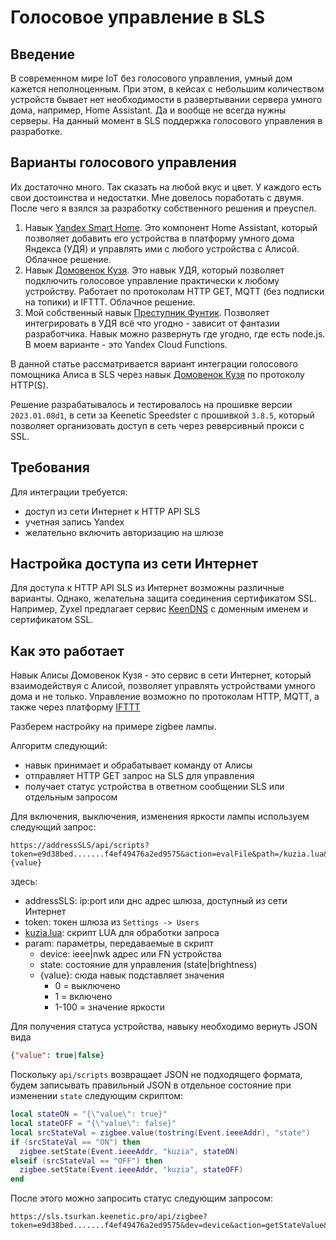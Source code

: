 # Голосовое управление в SLS

## Введение

В современном мире IoT без голосового управления, умный дом кажется неполноценным. При этом, в кейсах с небольшим количеством устройств бывает нет необходимости в развертывании сервера умного дома, например, Home Assistant. Да и вообще не всегда нужны серверы. На данный момент в SLS поддержка голосового управления в разработке.

## Варианты голосового управления

Их достаточно много. Так сказать на любой вкус и цвет. У каждого есть свои достоинства и недостатки. Мне довелось поработать с двумя. После чего я взялся за разработку собственного решения и преуспел.

1. Навык [Yandex Smart Home](https://yaha-cloud.ru/). Это компонент Home Assistant, который позволяет добавить его устройства в платформу умного дома Яндекса (УДЯ) и управлять ими с любого устройства с Алисой. Облачное решение.
2. Навык [Домовенок Кузя](https://alexstar.ru/smarthome). Это навык УДЯ, который позволяет подключить голосовое управление практически к любому устройству. Работает по протоколам HTTP GET, MQTT (без подписки на топики) и IFTTT. Облачное решение.
3. Мой собственный навык [Преступник Фунтик](https://github.com/tsurkan-av/SLS/blob/main/AliceSkills/funtik/Readme.md). Позволяет интегрировать в УДЯ всё что угодно - зависит от фантазии разработчика. Навык можно развернуть где угодно, где есть node.js. В моем варианте - это Yandex Cloud Functions. 

В данной статье рассматривается вариант интеграции голосового помощника Алиса в SLS через навык [Домовенок Кузя](https://alexstar.ru/smarthome) по протоколу HTTP(S).

Решение разрабатывалось и тестировалось на прошивке версии `2023.01.08d1`, в сети за Keenetic Speedster с прошивкой `3.8.5`, который позволяет организовать доступ в сеть через реверсивный прокси с SSL.

## Требования

Для интеграции требуется:
- доступ из сети Интернет к HTTP API SLS
- учетная запись Yandex
- желательно включить авторизацию на шлюзе

## Настройка доступа из сети Интернет

Для доступа к HTTP API SLS из Интернет возможны различные варианты. Однако, желательна защита соединения сертификатом SSL. Например, Zyxel предлагает сервис [KeenDNS](https://keenetic.pro/) с доменным именем и сертификатом SSL.

## Как это работает

Навык Алисы Домовенок Кузя - это сервис в сети Интернет, который взаимодействуя с Алисой, позволяет управлять устройствами умного дома и не только. Управление возможно по протоколам HTTP, MQTT, а также через платформу [IFTTT](https://ifttt.com/)

Разберем настройку на примере zigbee лампы.

Алгоритм следующий:

- навык принимает и обрабатывает команду от Алисы
- отправляет HTTP GET запрос на SLS для управления 
- получает статус устройства в ответном сообщении SLS или отдельным запросом

Для включения, выключения, изменения яркости лампы используем следующий запрос:

```http
https://addressSLS/api/scripts?token=e9d38bed.......f4ef49476a2ed9575&action=evalFile&path=/kuzia.lua&param=device|state|{value}
```

здесь:

- addressSLS: ip:port или днс адрес шлюза, доступный из сети Интернет
- token: токен шлюза из `Settings -> Users`
- [kuzia.lua](/lua_doc/voice_ctrl_Kuzia/kuzia.lua): скрипт LUA для обработки запроса
- param: параметры, передаваемые в скрипт
  - device: ieee|nwk адрес или FN устройства
  - state: состояние для управления (state|brightness)
  - {value}: сюда навык подставляет значения
    - 0 = выключено
    - 1 = включено
    - 1-100 = значение яркости

Для получения статуса устройства, навыку необходимо вернуть JSON вида

```json
{"value": true|false}
```

Поскольку `api/scripts` возвращает JSON не подходящего формата, будем записывать правильный JSON в отдельное состояние при изменении `state` следующим скриптом:

```lua
local stateON = "{\"value\": true}"
local stateOFF = "{\"value\": false}"
local srcStateVal = zigbee.value(tostring(Event.ieeeAddr), "state")
if (srcStateVal == "ON") then
  zigbee.setState(Event.ieeeAddr, "kuzia", stateON)
elseif (srcStateVal == "OFF") then
  zigbee.setState(Event.ieeeAddr, "kuzia", stateOFF)
end
```

После этого можно запросить статус следующим запросом:

```http
https://sls.tsurkan.keenetic.pro/api/zigbee?token=e9d38bed.......f4ef49476a2ed9575&dev=device&action=getStateValue&name=kuzia
```

